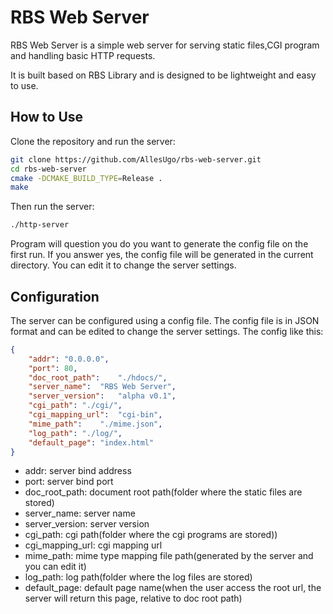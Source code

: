 # RBS Web Server
RBS Web Server is a simple web server for serving static files,CGI program and handling basic HTTP requests.

It is built based on RBS Library and is designed to be lightweight and easy to use.

## How to Use
Clone the repository and run the server:
```bash
git clone https://github.com/AllesUgo/rbs-web-server.git
cd rbs-web-server
cmake -DCMAKE_BUILD_TYPE=Release .
make
```
Then run the server:
```bash
./http-server
```
Program will question you do you want to generate the config file on the first run.
If you answer yes, the config file will be generated in the current directory. You can edit it to change the server settings.

## Configuration
The server can be configured using a config file. The config file is in JSON format and can be edited to change the server settings.
The config like this:
```json
{
	"addr":	"0.0.0.0",
	"port":	80,
	"doc_root_path":	"./hdocs/",
	"server_name":	"RBS Web Server",
	"server_version":	"alpha v0.1",
	"cgi_path":	"./cgi/",
	"cgi_mapping_url":	"cgi-bin",
	"mime_path":	"./mime.json",
	"log_path":	"./log/",
	"default_page":	"index.html"
}
```
- addr: server bind address
- port: server bind port
- doc_root_path: document root path(folder where the static files are stored)
- server_name: server name
- server_version: server version
- cgi_path: cgi path(folder where the cgi programs are stored))
- cgi_mapping_url: cgi mapping url
- mime_path: mime type mapping file path(generated by the server and you can edit it)
- log_path: log path(folder where the log files are stored)
- default_page: default page name(when the user access the root url, the server will return this page, relative to doc root path)

